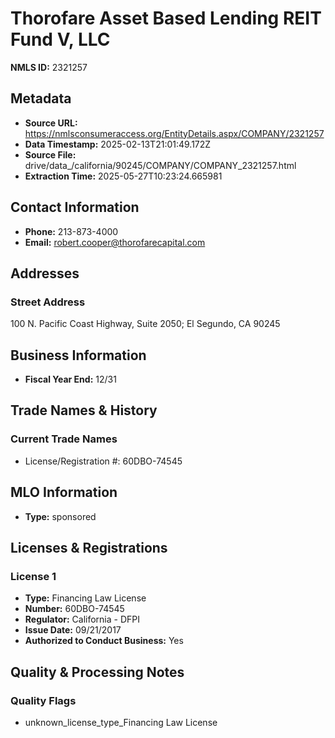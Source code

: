 # Thorofare Asset Based Lending REIT Fund V, LLC

**NMLS ID:** 2321257

## Metadata
- **Source URL:** https://nmlsconsumeraccess.org/EntityDetails.aspx/COMPANY/2321257
- **Data Timestamp:** 2025-02-13T21:01:49.172Z
- **Source File:** drive/data_/california/90245/COMPANY/COMPANY_2321257.html
- **Extraction Time:** 2025-05-27T10:23:24.665981

## Contact Information
- **Phone:** 213-873-4000
- **Email:** robert.cooper@thorofarecapital.com

## Addresses
### Street Address
100 N. Pacific Coast Highway, Suite 2050; El Segundo, CA 90245

## Business Information
- **Fiscal Year End:** 12/31

## Trade Names & History
### Current Trade Names
- License/Registration #: 60DBO-74545

## MLO Information
- **Type:** sponsored

## Licenses & Registrations

### License 1
- **Type:** Financing Law License
- **Number:** 60DBO-74545
- **Regulator:** California - DFPI
- **Issue Date:** 09/21/2017
- **Authorized to Conduct Business:** Yes

## Quality & Processing Notes
### Quality Flags
- unknown_license_type_Financing Law License
